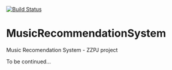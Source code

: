 [![Build Status](https://travis-ci.org/MateuszKuzniarek/MusicRecommendationSystem.svg?branch=master)](https://travis-ci.org/MateuszKuzniarek/MusicRecommendationSystem)

# MusicRecommendationSystem

Music Recomendation System - ZZPJ project

To be continued...
